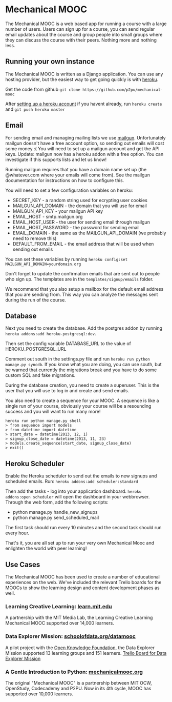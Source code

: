 # Mechanical MOOC

The Mechanical MOOC is a web based app for running a course with a large number of users. Users can sign up for a course, you can send regular email updates about the course and group people into small groups where they can discuss the course with their peers. Nothing more and nothing less.

## Running your own instance

The Mechanical MOOC is written as a Django application. You can use any hosting provider, but the easiest way to get going quickly is with [heroku](https://www.heroku.com/).

Get the code from github `git clone https://github.com/p2pu/mechanical-mooc`

After [setting up a heroku account](https://devcenter.heroku.com/articles/quickstart#step-4-deploy-an-application) if you havent already, run `heroku create` and `git push heroku master`

## Email

For sending email and managing mailing lists we use [mailgun](http://mailgun.com/). Unfortunately mailgun doesn't have a free account option, so sending out emails will cost some money :( You will need to set up a mailgun account and get the API keys. Update: mailgun now has a heroku addon with a free option. You can investigate if this supports lists and let us know!

Running mailgun requires that you have a domain name set up (the @whatever.com where your emails will come from). See the mailgun documentation for instructions on how to configure this.

You will need to set a few configuration variables on heroku:
- SECRET_KEY - a random string used for ecrypting user cookies
- MAILGUN_API_DOMAIN - the domain that you will use for email
- MAILGUN_API_KEY - your mailgun API key
- EMAIL_HOST - smtp.mailgun.org
- EMAIL_HOST_USER - the user for sending email through mailgun
- EMAIL_HOST_PASSWORD - the password for sending email
- EMAIL_DOMAIN - the same as the MAILGUN_API_DOMAIN (we probably need to remove this)
- DEFAULT_FROM_EMAIL - the email address that will be used when sending out emails

You can set these variables by running `heroku config:set MAILGUN_API_DOMAIN=yourdomain.org`

Don't forget to update the confirmation emails that are sent out to people who sign up. The templates are in the `templates/signup/emails` folder.

We recommend that you also setup a mailbox for the default email address that you are sending from. This way you can analyze the messages sent during the run of the course.

## Database 

Next you need to create the database. Add the postgres addon by running `heroku addons:add heroku-postgresql:dev`.

Then set the config variable DATABASE_URL to the value of HEROKU_POSTGRESQL_URL

Comment out south in the settings.py file and run `heroku run python manage.py syncdb`. If you know what you are doing, you can use south, but be warned that currently the migrations break and you have to do some custom SQL and fake migrations.

During the database creation, you need to create a superuser. This is the user that you will use to log in and create and send emails.

You also need to create a sequence for your MOOC. A sequence is like a single run of your course, obviously your course will be a resounding success and you will want to run many more!

    heroku run python manage.py shell
    > from sequence import models
    > from datetime import datetime
    > start_date = datetime(2013, 12, 1)
    > signup_close_date = datetime(2013, 11, 23)
    > models.create_sequence(start_date, signup_close_date)
    > exit()

## Heroku Scheduler

Enable the Heroku scheduler to send out the emails to new signups and scheduled emails. Run: `heroku addons:add scheduler:standard`

Then add the tasks - log into your application dashboard. `heroku addons:open scheduler` will open the dashboard in your webbrowser. Through the web form, add the following scripts:

- python manage.py handle_new_signups
- python manage.py send_scheduled_mail

The first task should run every 10 minutes and the second task should run every hour.

That's it, you are all set up to run your very own Mechanical Mooc and enlighten the world with peer learning!

## Use Cases

The Mechanical MOOC has been used to create a number of educational experiences on the web. We've included the relevant Trello boards for the MOOCs to show the learning design and content development phases as well.

### Learning Creative Learning: [learn.mit.edu](http://learn.media.mit.edu/)
A partnership with the MIT Media Lab, the Learning Creative Learning Mechanical MOOC supported over 14,000 learners.

### Data Explorer Mission: [schoolofdata.org/datamooc](http://schoolofdata.org/datamooc/)
A pilot project with the [Open Knowledge Foundation](http://okfn.org/), the Data Explorer Mission supported 13 learning groups and 151 learners.
[Trello Board for Data Explorer Mission](https://trello.com/b/cUxgGZOO/data-explorer-mission)

### A Gentle Introduction to Python: [mechanicalmooc.org](http://mechanicalmooc.org/)
The original "Mechanical MOOC" is a partnership between MIT OCW, OpenStudy, Codecademy and P2PU. Now in its 4th cycle, MOOC has supported over 10,000 learners.

